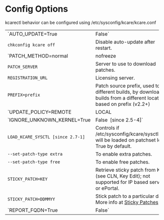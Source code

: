 # Config Options


kcarectl behavior can be configured using /etc/sysconfig/kcare/kcare.conf

| | |
|-|-|
|`AUTO_UPDATE=True|False` | True - enable auto-update; False - disable auto-update.|
|`chkconfig kcare off` | Disable auto-update after restart.|
|`PATCH_METHOD=normal|nofreeze|smart` | Normal - (default) use freezer; Nofreeze - don't use freezer to freeze processes. Smart - smart freezer freezes only threads that need to be frozen for patching [kernelcare 2.3+].|
|`PATCH_SERVER` | Server to use to download patches.|
|`REGISTRATION_URL` | Licensing server.|
|`PREFIX=prefix` | Patch source prefix, used to test different builds, by downloading builds from a different location, based on prefix (v2.2+)|
|`UPDATE_POLICY=REMOTE|LOCAL|LOCAL_FIRST [since 1.6] ` | Depending on the policy, on server startup, use: REMOTE - (default) patches from patch server. LOCAL - only locally cached patches, if none cached (caching is done automatically) - do nothing. LOCAL_FIRST - see if locally cached patches exist, and load them. If not, try getting them from remote server.|
|`IGNORE_UNKNOWN_KERNEL=True|False` `[since 2.5-4]` | Don't provide notification if unknown kernel on auto-update.|
|`LOAD_KCARE_SYSCTL [since 2.7-1]` | Controls if /etc/sysconfig/kcare/sysctl.conf will be loaded on patchset load. True by default.|
|`--set-patch-type extra` | To enable extra patches.|
|`--set-patch-type free` | To enable free patches.|
|`STICKY_PATCH=KEY` | Retrieve sticky patch from KEY (see CLN, Key Edit); not supported for IP based servers or ePortal.|
|`STICKY_PATCH=DDMMYY` | Stick patch to a particular date. More info at [Sticky Patches](/sticky_patches/) .|
|`REPORT_FQDN=True|False` | Force using Fully Qualified Domain as a hostname. False by default.|



